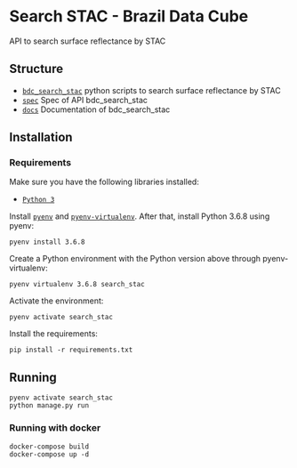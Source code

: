 # Search STAC - Brazil Data Cube

API to search surface reflectance by STAC

## Structure

- [`bdc_search_stac`](./bdc_search_stac) python scripts to search surface reflectance by STAC
- [`spec`](./spec) Spec of API bdc_search_stac
- [`docs`](./docs) Documentation of bdc_search_stac

## Installation

### Requirements

Make sure you have the following libraries installed:

- [`Python 3`](https://www.python.org/)

Install [`pyenv`](https://github.com/pyenv/pyenv#basic-github-checkout) and [`pyenv-virtualenv`](https://github.com/pyenv/pyenv-virtualenv#installing-as-a-pyenv-plugin). After that, install Python 3.6.8 using pyenv:

```
pyenv install 3.6.8
```

Create a Python environment with the Python version above through pyenv-virtualenv:

```
pyenv virtualenv 3.6.8 search_stac
```

Activate the environment:

```
pyenv activate search_stac
```

Install the requirements:

```
pip install -r requirements.txt
```

## Running

```
pyenv activate search_stac
python manage.py run
```

### Running with docker
```
docker-compose build
docker-compose up -d
```
